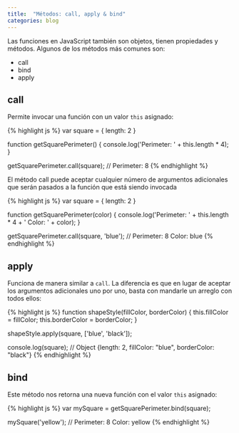 ```yaml
---
title:  "Métodos: call, apply & bind"
categories: blog
---
```

Las funciones en JavaScript también son objetos, tienen
propiedades y métodos. Algunos de los métodos más comunes son:

* call
* bind
* apply

## call
Permite invocar una función con un valor `this` asignado:

{% highlight js %}
var square = {
  length: 2
}

function getSquarePerimeter() {
  console.log('Perimeter: ' + this.length * 4);
}

getSquarePerimeter.call(square); // Perimeter: 8
{% endhighlight %}

El método call puede aceptar cualquier número de argumentos adicionales
que serán pasados a la función que está siendo invocada

{% highlight js %}
var square = {
  length: 2
}

function getSquarePerimeter(color) {
  console.log('Perimeter: ' + this.length * 4 + ' Color: ' + color);
}

getSquarePerimeter.call(square, 'blue'); // Perimeter: 8 Color: blue
{% endhighlight %}

## apply
Funciona de manera similar a `call`. La diferencia es que en lugar de
aceptar los argumentos adicionales uno por uno, basta con mandarle un
arreglo con todos ellos:

{% highlight js %}
function shapeStyle(fillColor, borderColor) {
  this.fillColor = fillColor;
  this.borderColor = borderColor;
}

shapeStyle.apply(square, ['blue', 'black']);

console.log(square); // Object {length: 2, fillColor: "blue", borderColor: "black"}
{% endhighlight %}

## bind
Este método nos retorna una nueva función con el valor `this` asignado:

{% highlight js %}
var mySquare = getSquarePerimeter.bind(square);

mySquare('yellow'); // Perimeter: 8 Color: yellow
{% endhighlight %}
